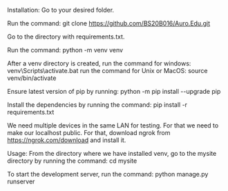 Installation: Go to your desired folder.

Run the command: git clone https://github.com/BS20B016/Auro.Edu.git

Go to the directory with requirements.txt.

Run the command: python -m venv venv

After a venv directory is created,
run the command for windows: venv\Scripts\activate.bat
run the command for Unix or MacOS: source venv/bin/activate

Ensure latest version of pip by running: python -m pip install --upgrade pip

Install the dependencies by running the command: pip install -r requirements.txt

We need multiple devices in the same LAN for testing. For that we need to make our localhost public.
For that, download ngrok from https://ngrok.com/download and install it.

Usage:
From the directory where we have installed venv, go to the mysite directory by running the command: cd mysite

To start the development server, run the command: python manage.py runserver

